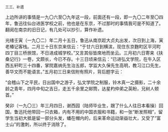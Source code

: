     三三、补遗 

   上边所讲的事情是一九〇六至〇九年这一段，前面还有一段，即一九〇二年至〇四年，鲁迅往仙台进医学校之前，他也是在东京，不过那时的事情我可是不知道了。翻阅在南京的旧日记，有几处可以抄引，算作补遗。

   光绪壬寅（一九〇二）年二月十五日，鲁迅从南京趁大贞丸出发，次日到上海，寅老椿记客栈。二月三十日东京来信云：“于廿六日到横滨，现住东京麴町区平河町四丁目三桥旅馆，不日进成城学校。”又言其俗皆席地而坐云。三月初六日寄来《扶桑记行》一卷，文颇长，今已不存。十三日顷来信云：“已进弘文学院，在牛入区西五轩町三十四番，掌院嘉纳先生治五郎，学监大久保先生高明，教习江口先生，善华文而不能语言。”五月初三日来信附有照片，背后题字云：

   “会稽山下之平民，日出国中之游子，弘文学院之制服，铃木真一之摄影，二十余龄之青年，四月中旬之吉日，走五千余里之邮筒，达星杓仲弟之英盼，兄树人顿首。”

   癸卯（一九〇三）年三月四日，谢西园（陆师毕业生，跟了什么人往日本看操）回国，鲁迅托他带回一只衣箱，内有不用的中国衣服和书籍，和一张“断发照相”，留学生当初大抵是留一部分头发，蟠在帽内的，后来革命运动渐益壮大，又受了“富士山”的激刺，所以终于消除了。

